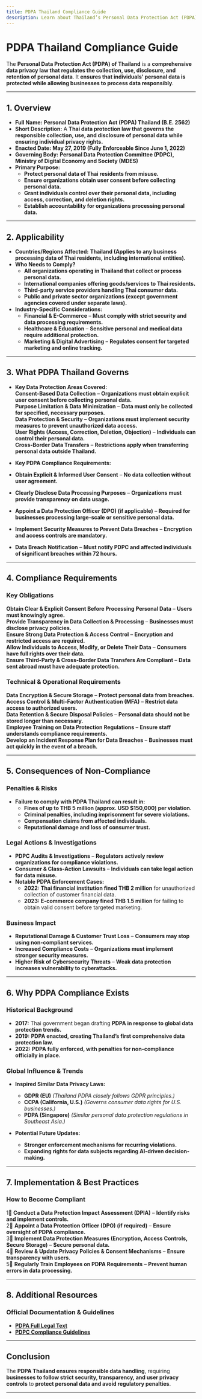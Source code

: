 ```yaml
---
title: PDPA Thailand Compliance Guide
description: Learn about Thailand’s Personal Data Protection Act (PDPA), its requirements, enforcement, and best practices for protecting personal data.
---
```


# PDPA Thailand Compliance Guide
The **Personal Data Protection Act (PDPA) of Thailand** is a **comprehensive data privacy law that regulates the collection, use, disclosure, and retention of personal data**. It **ensures that individuals' personal data is protected while allowing businesses to process data responsibly**.

---

## 1. Overview
- **Full Name:** **Personal Data Protection Act (PDPA) Thailand (B.E. 2562)**  
- **Short Description:** A **Thai data protection law that governs the responsible collection, use, and disclosure of personal data while ensuring individual privacy rights.**  
- **Enacted Date:** **May 27, 2019 (Fully Enforceable Since June 1, 2022)**  
- **Governing Body:** **Personal Data Protection Committee (PDPC), Ministry of Digital Economy and Society (MDES)**  
- **Primary Purpose:**  
  - **Protect personal data of Thai residents from misuse.**  
  - **Ensure organizations obtain user consent before collecting personal data.**  
  - **Grant individuals control over their personal data, including access, correction, and deletion rights.**  
  - **Establish accountability for organizations processing personal data.**  

---

## 2. Applicability
- **Countries/Regions Affected:** **Thailand (Applies to any business processing data of Thai residents, including international entities).**  
- **Who Needs to Comply?**  
  - **All organizations operating in Thailand that collect or process personal data.**  
  - **International companies offering goods/services to Thai residents.**  
  - **Third-party service providers handling Thai consumer data.**  
  - **Public and private sector organizations (except government agencies covered under separate laws).**  
- **Industry-Specific Considerations:**  
  - **Financial & E-Commerce** – **Must comply with strict security and data processing requirements.**  
  - **Healthcare & Education** – **Sensitive personal and medical data require additional protection.**  
  - **Marketing & Digital Advertising** – **Regulates consent for targeted marketing and online tracking.**  

---

## 3. What PDPA Thailand Governs
- **Key Data Protection Areas Covered:**  
   **Consent-Based Data Collection** – **Organizations must obtain explicit user consent before collecting personal data.**  
   **Purpose Limitation & Data Minimization** – **Data must only be collected for specified, necessary purposes.**  
   **Data Protection & Security** – **Organizations must implement security measures to prevent unauthorized data access.**  
   **User Rights (Access, Correction, Deletion, Objection)** – **Individuals can control their personal data.**  
   **Cross-Border Data Transfers** – **Restrictions apply when transferring personal data outside Thailand.**  

- **Key PDPA Compliance Requirements:**  
- **Obtain Explicit & Informed User Consent** – **No data collection without user agreement.**  
- **Clearly Disclose Data Processing Purposes** – **Organizations must provide transparency on data usage.**  
- **Appoint a Data Protection Officer (DPO) (if applicable)** – **Required for businesses processing large-scale or sensitive personal data.**  
- **Implement Security Measures to Prevent Data Breaches** – **Encryption and access controls are mandatory.**  
- **Data Breach Notification** – **Must notify PDPC and affected individuals of significant breaches within 72 hours.**  

---

## 4. Compliance Requirements
### Key Obligations
 **Obtain Clear & Explicit Consent Before Processing Personal Data** – **Users must knowingly agree.**  
 **Provide Transparency in Data Collection & Processing** – **Businesses must disclose privacy policies.**  
 **Ensure Strong Data Protection & Access Control** – **Encryption and restricted access are required.**  
 **Allow Individuals to Access, Modify, or Delete Their Data** – **Consumers have full rights over their data.**  
 **Ensure Third-Party & Cross-Border Data Transfers Are Compliant** – **Data sent abroad must have adequate protection.**  

### Technical & Operational Requirements
 **Data Encryption & Secure Storage** – **Protect personal data from breaches.**  
 **Access Control & Multi-Factor Authentication (MFA)** – **Restrict data access to authorized users.**  
 **Data Retention & Secure Disposal Policies** – **Personal data should not be stored longer than necessary.**  
 **Employee Training on Data Protection Regulations** – **Ensure staff understands compliance requirements.**  
 **Develop an Incident Response Plan for Data Breaches** – **Businesses must act quickly in the event of a breach.**  

---

## 5. Consequences of Non-Compliance
### Penalties & Risks
- **Failure to comply with PDPA Thailand can result in:**  
  - **Fines of up to THB 5 million (approx. USD $150,000) per violation.**  
  - **Criminal penalties, including imprisonment for severe violations.**  
  - **Compensation claims from affected individuals.**  
  - **Reputational damage and loss of consumer trust.**  

### Legal Actions & Investigations
- **PDPC Audits & Investigations** – **Regulators actively review organizations for compliance violations.**  
- **Consumer & Class-Action Lawsuits** – **Individuals can take legal action for data misuse.**  
- **Notable PDPA Enforcement Cases:**  
  - **2022: Thai financial institution fined THB 2 million** for unauthorized collection of customer financial data.  
  - **2023: E-commerce company fined THB 1.5 million** for failing to obtain valid consent before targeted marketing.  

### Business Impact
- **Reputational Damage & Customer Trust Loss** – **Consumers may stop using non-compliant services.**  
- **Increased Compliance Costs** – **Organizations must implement stronger security measures.**  
- **Higher Risk of Cybersecurity Threats** – **Weak data protection increases vulnerability to cyberattacks.**  

---

## 6. Why PDPA Compliance Exists
### Historical Background
- **2017:** Thai government began drafting **PDPA in response to global data protection trends.**  
- **2019:** **PDPA enacted, creating Thailand’s first comprehensive data protection law.**  
- **2022:** **PDPA fully enforced, with penalties for non-compliance officially in place.**  

### Global Influence & Trends
- **Inspired Similar Data Privacy Laws:**  
  - **GDPR (EU)** *(Thailand PDPA closely follows GDPR principles.)*  
  - **CCPA (California, U.S.)** *(Governs consumer data rights for U.S. businesses.)*  
  - **PDPA (Singapore)** *(Similar personal data protection regulations in Southeast Asia.)*  

- **Potential Future Updates:**  
  - **Stronger enforcement mechanisms for recurring violations.**  
  - **Expanding rights for data subjects regarding AI-driven decision-making.**  

---

## 7. Implementation & Best Practices
### How to Become Compliant
1⃣ **Conduct a Data Protection Impact Assessment (DPIA)** – **Identify risks and implement controls.**  
2⃣ **Appoint a Data Protection Officer (DPO) (if required)** – **Ensure oversight of PDPA compliance.**  
3⃣ **Implement Data Protection Measures (Encryption, Access Controls, Secure Storage)** – **Secure personal data.**  
4⃣ **Review & Update Privacy Policies & Consent Mechanisms** – **Ensure transparency with users.**  
5⃣ **Regularly Train Employees on PDPA Requirements** – **Prevent human errors in data processing.**  

---

## 8. Additional Resources
### Official Documentation & Guidelines
- **[ PDPA Full Legal Text](https://www.pdpc.go.th/)**  
- **[ PDPC Compliance Guidelines](https://www.pdpc.go.th/en/home/)**  

---

## Conclusion
The **PDPA Thailand ensures responsible data handling**, requiring **businesses to follow strict security, transparency, and user privacy controls** to **protect personal data and avoid regulatory penalties**.

---
